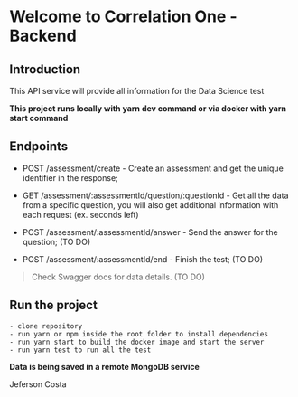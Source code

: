 # **Welcome to Correlation One - Backend**

## Introduction
This API service will provide all information for the Data Science test

**This project runs locally with yarn dev command or via docker with yarn start command**

## Endpoints

 - POST /assessment/create -  Create an assessment and get the unique identifier in the response;
 
 - GET /assessment/:assessmentId/question/:questionId -  Get all the data from a specific question, you will also get additional information with each request (ex. seconds left)
 
 - POST /assessment/:assessmentId/answer - Send the answer for the question; (TO DO)
 
 - POST /assessment/:assessmentId/end - Finish the test; (TO DO)

> Check Swagger docs for data details. (TO DO)



## Run the project
	
    - clone repository
    - run yarn or npm inside the root folder to install dependencies
    - run yarn start to build the docker image and start the server
    - run yarn test to run all the test

**Data is being saved in a remote MongoDB service**

Jeferson Costa
